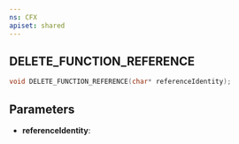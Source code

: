 ```yaml
---
ns: CFX
apiset: shared
---
```

## DELETE_FUNCTION_REFERENCE

```c
void DELETE_FUNCTION_REFERENCE(char* referenceIdentity);
```


## Parameters
* **referenceIdentity**: 

